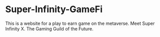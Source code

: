 # Super-Infinity-GameFi
This is a website for a play to earn game on the metaverse.
Meet Super Infinity X. The Gaming Guild of the Future.
